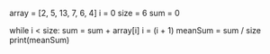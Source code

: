 array = [2, 5, 13, 7, 6, 4]
i = 0
size = 6
sum = 0

while i < size:
        sum = sum + array[i]
        i = (i + 1)
meanSum = sum / size
print(meanSum)
